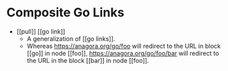 # Composite Go Links

- [[pull]] [[go link]]
  - A generalization of [[go links]].
  - Whereas <https://anagora.org/go/foo> will redirect to the URL in block [[go]] in node [[foo]], <https://anagora.org/go/foo/bar> will redirect to the URL in the block [[bar]] in node [[foo]].



